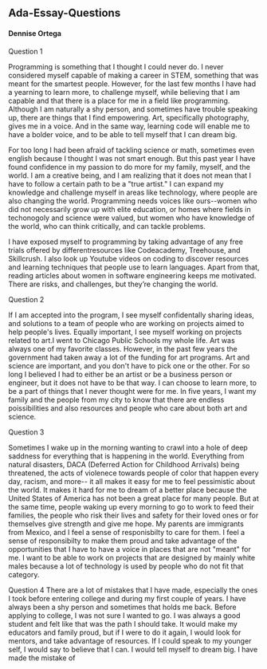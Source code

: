 ## Ada-Essay-Questions  
#### Dennise Ortega  

Question 1  

Programming is something that I thought I could never do. I never considered myself capable of making a career 
in STEM, something that was meant for the smartest people.  However, for the last few months I have had a yearning to learn more, to
challenge myself, while believing that I am capable and that there is a place for me in a field like programming. 
Although I am naturally a shy person, and sometimes have trouble speaking up, there are things that I find empowering. Art, specifically 
photography, gives me in a voice. And in the same way, learning code will enable me to have a bolder voice, and to be able to tell myself 
that I can dream big. 

For too long I had been afraid of tackling science or math, sometimes even english because I thought I was not smart enough. But this past 
year I have found confidence in my passion to do more for my family, myself, and the world. I am a creative being, and I am realizing that
it does not mean that I have to follow a certain path to be a "true artist." I can expand my knowledge and challenge myself in areas like
technology, where people are also changing the world. Programming needs voices like ours--women who did not necessarily grow up with elite
education, or homes where fields in techonogoly and science were valued, but women who have knowledge of the world, who can think 
critically, and can tackle problems.  

I have exposed myself to programming by taking advantage of any free trials offered by differentresources like Codeacademy, Treehouse, and
Skillcrush. I also look up Youtube videos on coding to discover resources and learning techniques that people use to learn languages.
Apart from that, reading articles about women in software engineering keeps me motivated.  There are risks, and challenges, but they’re
changing the world. 

Question 2

If I am accepted into the program, I see myself confidentally sharing ideas, and solutions to a team of people who are working on projects
aimed to help people's lives. Equally important, I see myself working on projects related to art.I went to Chicago Public Schools my whole 
life. Art was always one of my favorite classes. However, in the past few years the government had taken away a lot of the funding for art
programs. Art and science are important, and you don't have to pick one or the other. For so long I believed I had to either be an artist 
or be a business person or engineer, but it does not have to be that way. I can choose to learn more, to be a part of things that I never 
thought were for me. In five years, I want my family and the people from my city to know that there are endless poissibilities and also
resources and people who care about both art and science. 

Question 3

Sometimes I wake up in the morning wanting to crawl into a hole of deep saddness for everything that is happening in the world. Everything
from natural disasters, DACA (Deferred Action for Childhood Arrivals) being threatened, the acts of violenece towards people of 
color that happen every day, racism, and more-- it all makes it easy for me to feel pessimistic about the world. It makes it hard for
me to dream of a better place because the United States of America has not been a great place for many people. But at the same time,
people waking up every morning to go to work to feed their families, the people who risk their lives and safety for their loved ones or
for themselves give strength and give me hope. My parents are immigrants from Mexico, and I feel a sense of responisbilty to care for 
them. I feel a sense of responsibilty to make them proud and take advantage of the opportunities that I have to have a voice in places 
that are not "meant" for me. I want to be able to work on projects that are designed by mainly white males because a lot of technology is 
used by people who do not fit that category. 

Question 4 
There are a lot of mistakes that I have made, especially the ones I took before entering college and during my first couple of years. I have always been a shy person and sometimes that holds me back. Before applying to college, I was not sure I wanted to go. I was always a good student and felt like that was the path I should take. It would make my educators and family proud, but if I were to do it again, I would look for mentors, and take advantage of resources. If I could speak to my younger self, I would say to believe that I can. I would tell myself to dream big. I have made the mistake of 
